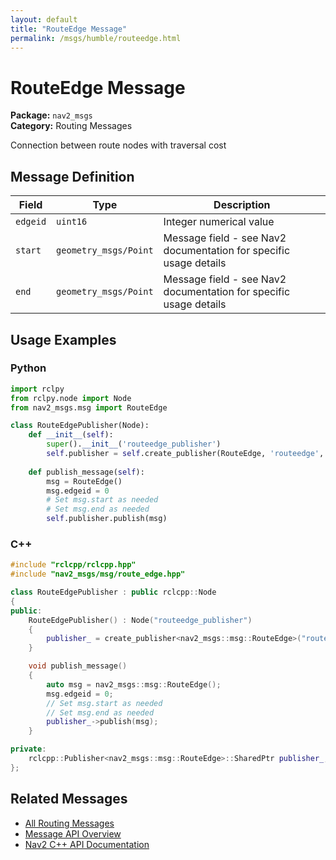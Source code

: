 ```yaml
---
layout: default
title: "RouteEdge Message"
permalink: /msgs/humble/routeedge.html
---
```


# RouteEdge Message

**Package:** `nav2_msgs`  
**Category:** Routing Messages

Connection between route nodes with traversal cost

## Message Definition

| Field | Type | Description |
|-------|------|-------------|
| `edgeid` | `uint16` | Integer numerical value |
| `start` | `geometry_msgs/Point` | Message field - see Nav2 documentation for specific usage details |
| `end` | `geometry_msgs/Point` | Message field - see Nav2 documentation for specific usage details |



## Usage Examples

### Python

```python
import rclpy
from rclpy.node import Node
from nav2_msgs.msg import RouteEdge

class RouteEdgePublisher(Node):
    def __init__(self):
        super().__init__('routeedge_publisher')
        self.publisher = self.create_publisher(RouteEdge, 'routeedge', 10)
        
    def publish_message(self):
        msg = RouteEdge()
        msg.edgeid = 0
        # Set msg.start as needed
        # Set msg.end as needed
        self.publisher.publish(msg)
```

### C++

```cpp
#include "rclcpp/rclcpp.hpp"
#include "nav2_msgs/msg/route_edge.hpp"

class RouteEdgePublisher : public rclcpp::Node
{
public:
    RouteEdgePublisher() : Node("routeedge_publisher")
    {
        publisher_ = create_publisher<nav2_msgs::msg::RouteEdge>("routeedge", 10);
    }

    void publish_message()
    {
        auto msg = nav2_msgs::msg::RouteEdge();
        msg.edgeid = 0;
        // Set msg.start as needed
        // Set msg.end as needed
        publisher_->publish(msg);
    }

private:
    rclcpp::Publisher<nav2_msgs::msg::RouteEdge>::SharedPtr publisher_;
};
```

## Related Messages

- [All Routing Messages](/humble/msgs/index.html#routing-messages)
- [Message API Overview](/humble/msgs/index.html)
- [Nav2 C++ API Documentation](/humble/html/index.html)
